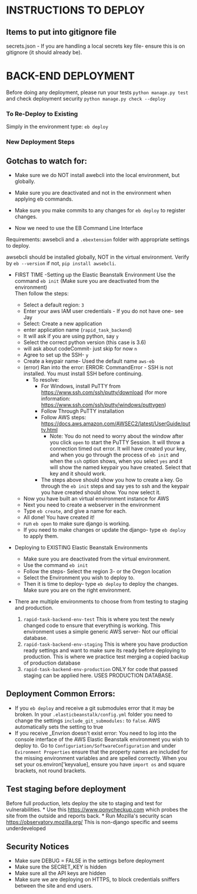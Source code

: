 INSTRUCTIONS TO DEPLOY
======================

Items to put into gitignore file
--------------------------------
secrets.json - If you are handling a local secrets key file- ensure this is on gitignore (it should already be).

BACK-END DEPLOYMENT
===================

Before doing any deployment, please run your tests ```python manage.py test``` and check 
deployment security ```python manage.py check --deploy```

### To Re-Deploy to Existing

Simply in the environment type: `eb deploy`

### New Deployment Steps

## Gotchas to watch for:
* Make sure we do NOT install awebcli into the local environment, but globally.
* Make sure you are deactivated and not in the environment when applying eb commands.
* Make sure you make commits to any changes for `eb deploy` to register changes.


* Now we need to use the EB Command Line Interface  

Requirements: awsebcli and a `.ebextension` folder with appropriate settings to deploy.

awsebcli should be installed globally, NOT in the virtual environment. Verify by ```eb --version``` if not, 
```pip install awsebcli```. 
   
   
* FIRST TIME -Setting up the Elastic Beanstalk Environment 
    Use the command ```eb init``` (Make sure you are deactivated from the environment)   
    Then follow the steps:
    * Select a default region: `3`  
    * Enter your aws IAM user credentials - If you do not have one- see Jay 
    * Select: Create a new application
    * enter application name (`rapid_task_backend`)
    * It will ask if you are using python, say `y`
    * Select the correct python version (this case is 3.6)
    * will ask about codeCommit- just skip for now `n`
    * Agree to set up the SSH- `y`
    * Create a keypair name- Used the default name `aws-eb`
    * (error) Ran into the error: ERROR: CommandError - SSH is not installed. You must install SSH before continuing.
        * To resolve:  
            * For Windows, install PuTTY from https://www.ssh.com/ssh/putty/download 
            (for more information: https://www.ssh.com/ssh/putty/windows/puttygen)
            * Follow Through PuTTY installation
            * Follow AWS steps: https://docs.aws.amazon.com/AWSEC2/latest/UserGuide/putty.html
                * Note: You do not need to worry about the window after you click `open` to start the PuTTY Session. 
                It will throw a connection timed out error. It will have created your key, and when you go through
                the process of `eb init` and when the `ssh` option shows, when you select `yes` and it will show the named
                keypair you have created. Select that key and it should work.
            * The steps above should show you how to create a key. Go through the `eb init` steps and say yes to ssh
                and the keypair you have created should show. You now select it.
    * Now you have built an virtual environment instance for AWS
    * Next you need to create a webserver in the environment
    * Type `eb create`, and give a name for each.
    * All done! You have created it!
    * run `eb open` to make sure django is working.
    * If you need to make changes or update the django- type `eb deploy` to apply them.
    
* Deploying to EXISTING Elastic Beanstalk Environments
    * Make sure you are deactivated from the virtual environment.
    * Use the command `eb init`
    * Follow the steps- Select the region 3- or the Oregon location
    * Select the Environment you wish to deploy to.
    * Then it is time to deploy- type `eb deploy` to deploy the changes. Make sure you are on the right environment.
    
* There are multiple environments to choose from from testing to staging and production.  
    1. `rapid-task-backend-env-test` This is where you test the newly changed code to ensure that everything is working.
        This environment uses a simple generic AWS server- Not our official database.  
    2. `rapid-task-backend-env-staging` This is where you have production ready settings and want to make sure its ready
        before deploying to production. This is where we practice test merging a copied backup of production database  
    3. `rapid-task-backend-env-production` ONLY for code that passed staging can be applied here. USES PRODUCTION DATABASE.  
   
## Deployment Common Errors:
* If you `eb deploy` and receive a git submodules error that it may be broken. In your `.elasticbeanstalk/config.yml`
    folder you need to change the settings `include_git_submodules:`  to `false`. AWS automatically sets the setting to 
    true  
* If you receive _Envrion doesn't exist error: You need to log into the console interface of the AWS Elastic Beanstalk 
    environment you wish to deploy to. Go to `Configuriation/SoftwareConfiguration` and under `Evironment Properties`
    ensure that the property names are included for the missing environment variables and are spelled correctly. When you
    set your os.environ['keyvalue], ensure you have `import os` and square brackets, not round brackets.
    
 
Test staging before deployment
------------------------------
Before full production, lets deploy the site to staging and test for vulnerabilities.
    * Use this https://www.ponycheckup.com which probes the site from the outside and reports back.
    * Run Mozilla's security scan https://observatory.mozilla.org/ This is non-django specific and seems underdeveloped

Security Notices
----------------
* Make sure DEBUG = FALSE in the settings before deployment
* Make sure the SECRET_KEY is hidden
* Make sure all the API keys are hidden
* Make sure we are deploying on HTTPS, to block credentials sniffers between the site and end users.
